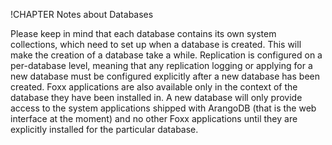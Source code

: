 !CHAPTER Notes about Databases

Please keep in mind that each database contains its own system collections,
which need to set up when a database is created. This will make the creation
of a database take a while. Replication is configured on a per-database level,
meaning that any replication logging or applying for a new database must
be configured explicitly after a new database has been created. Foxx applications
are also available only in the context of the database they have been installed 
in. A new database will only provide access to the system applications shipped
with ArangoDB (that is the web interface at the moment) and no other Foxx
applications until they are explicitly installed for the particular database.
